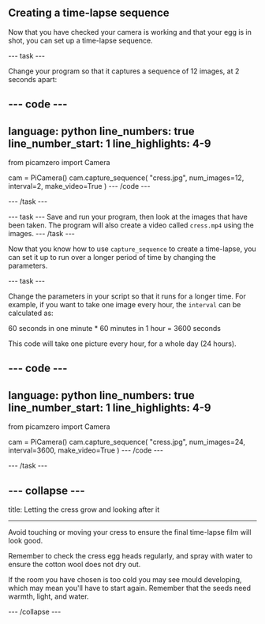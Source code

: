 ## Creating a time-lapse sequence

Now that you have checked your camera is working and that your egg is in shot, you can set up a time-lapse sequence. 

--- task ---

Change your program so that it captures a sequence of 12 images, at 2 seconds apart:

--- code ---
---
language: python
line_numbers: true
line_number_start: 1
line_highlights: 4-9
---
from picamzero import Camera

cam = PiCamera()
cam.capture_sequence(
        "cress.jpg", 
        num_images=12, 
        interval=2, 
        make_video=True
)
--- /code ---

--- /task ---

--- task ---
Save and run your program, then look at the images that have been taken. The program will also create a video called `cress.mp4` using the images.
--- /task ---

Now that you know how to use `capture_sequence` to create a time-lapse, you can set it up to run over a longer period of time by changing the parameters.

--- task ---

Change the parameters in your script so that it runs for a longer time. For example, if you want to take one image every hour, the `interval` can be calculated as:

60 seconds in one minute * 60 minutes in 1 hour = 3600 seconds

This code will take one picture every hour, for a whole day (24 hours).

--- code ---
---
language: python
line_numbers: true
line_number_start: 1
line_highlights: 4-9
---
from picamzero import Camera

cam = PiCamera()
cam.capture_sequence(
    "cress.jpg", 
    num_images=24, 
    interval=3600, 
    make_video=True
)
--- /code ---

--- /task ---

--- collapse ---
---

title: Letting the cress grow and looking after it

---

Avoid touching or moving your cress to ensure the final time-lapse film will look good.

Remember to check the cress egg heads regularly, and spray with water to ensure the cotton wool does not dry out.

If the room you have chosen is too cold you may see mould developing, which may mean you'll have to start again. Remember that the seeds need warmth, light, and water.

--- /collapse ---




